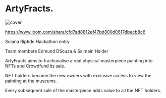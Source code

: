 # ArtyFracts.   
![cover](https://user-images.githubusercontent.com/861675/158709634-6395cc67-eb0a-48ed-bca6-94c52c158821.png)

https://www.loom.com/share/cfd7ad8812ef47bd800d0617dbecb8c6

Solana Riptide Hackathon entry 

Team members 
Edmund DSouza &  Salmain Haider 

ArtyFracts aims to fractionalise a real physical masterpiece painting into NFTs and Crowdfund its sale.

NFT holders become the new owners with exclusive access to view the painting at the museums.

Every subsequent sale of the masterpiece adds value to all the NFT holders.


